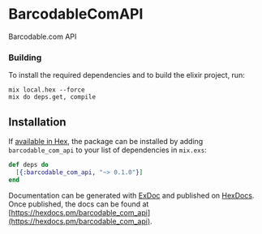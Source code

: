 # BarcodableComAPI

Barcodable.com API

### Building

To install the required dependencies and to build the elixir project, run:
```
mix local.hex --force
mix do deps.get, compile
```

## Installation

If [available in Hex](https://hex.pm/docs/publish), the package can be installed
by adding `barcodable_com_api` to your list of dependencies in `mix.exs`:

```elixir
def deps do
  [{:barcodable_com_api, "~> 0.1.0"}]
end
```

Documentation can be generated with [ExDoc](https://github.com/elixir-lang/ex_doc)
and published on [HexDocs](https://hexdocs.pm). Once published, the docs can
be found at [https://hexdocs.pm/barcodable_com_api](https://hexdocs.pm/barcodable_com_api).
